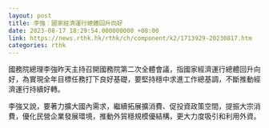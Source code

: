 ```yaml
---
layout: post
title: 李強︰國家經濟運行總體回升向好
date: 2023-08-17 18:29:54.000000000 +08:00
link: https://news.rthk.hk/rthk/ch/component/k2/1713929-20230817.htm
categories: rthk
---
```


國務院總理李強昨天主持召開國務院第二次全體會議，指國家經濟運行總體回升向好，為實現全年目標任務打下良好基礎，要堅持穩中求進工作總基調，不斷推動經濟運行持續好轉。

李強又說，要著力擴大國內需求，繼續拓展擴消費、促投資政策空間，提振大宗消費，優化民營企業發展環境，推動外貿穩規模優結構，更大力度吸引和利用外資。
